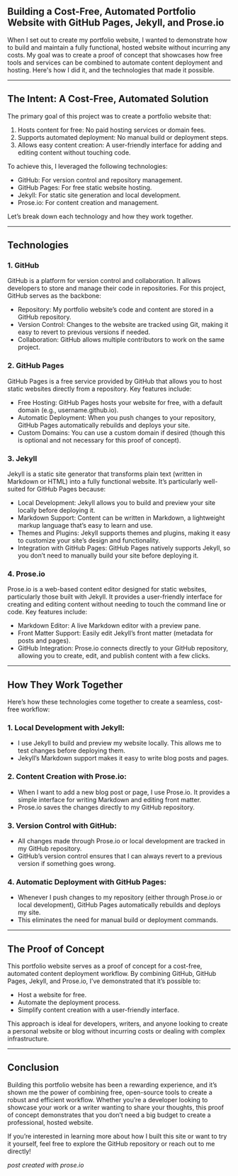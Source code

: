 ## Building a Cost-Free, Automated Portfolio Website with GitHub Pages, Jekyll, and Prose.io

When I set out to create my portfolio website, I wanted to demonstrate how to build and maintain a fully functional, hosted website without incurring any costs. My goal was to create a proof of concept that showcases how free tools and services can be combined to automate content deployment and hosting. Here's how I did it, and the technologies that made it possible.

---

## The Intent: A Cost-Free, Automated Solution
The primary goal of this project was to create a portfolio website that:

1. Hosts content for free: No paid hosting services or domain fees.
2. Supports automated deployment: No manual build or deployment steps.
3. Allows easy content creation: A user-friendly interface for adding and editing content without touching code.

To achieve this, I leveraged the following technologies:

- GitHub: For version control and repository management.
- GitHub Pages: For free static website hosting.
- Jekyll: For static site generation and local development.
- Prose.io: For content creation and management.

Let’s break down each technology and how they work together.

---

##  Technologies

### 1. GitHub

GitHub is a platform for version control and collaboration. It allows developers to store and manage their code in repositories. For this project, GitHub serves as the backbone:

- Repository: My portfolio website’s code and content are stored in a GitHub repository.
- Version Control: Changes to the website are tracked using Git, making it easy to revert to previous versions if needed.
- Collaboration: GitHub allows multiple contributors to work on the same project.

### 2. GitHub Pages

GitHub Pages is a free service provided by GitHub that allows you to host static websites directly from a repository. Key features include:

- Free Hosting: GitHub Pages hosts your website for free, with a default domain (e.g., username.github.io).
- Automatic Deployment: When you push changes to your repository, GitHub Pages automatically rebuilds and deploys your site.
- Custom Domains: You can use a custom domain if desired (though this is optional and not necessary for this proof of concept).

### 3. Jekyll

Jekyll is a static site generator that transforms plain text (written in Markdown or HTML) into a fully functional website. It’s particularly well-suited for GitHub Pages because:

- Local Development: Jekyll allows you to build and preview your site locally before deploying it.
- Markdown Support: Content can be written in Markdown, a lightweight markup language that’s easy to learn and use.
- Themes and Plugins: Jekyll supports themes and plugins, making it easy to customize your site’s design and functionality.
- Integration with GitHub Pages: GitHub Pages natively supports Jekyll, so you don’t need to manually build your site before deploying it.

### 4. Prose.io

Prose.io is a web-based content editor designed for static websites, particularly those built with Jekyll. It provides a user-friendly interface for creating and editing content without needing to touch the command line or code. Key features include:

- Markdown Editor: A live Markdown editor with a preview pane.
- Front Matter Support: Easily edit Jekyll’s front matter (metadata for posts and pages).
- GitHub Integration: Prose.io connects directly to your GitHub repository, allowing you to create, edit, and publish content with a few clicks.

---

## How They Work Together

Here’s how these technologies come together to create a seamless, cost-free workflow:

### 1. Local Development with Jekyll:

- I use Jekyll to build and preview my website locally. This allows me to test changes before deploying them.
- Jekyll’s Markdown support makes it easy to write blog posts and pages.

### 2. Content Creation with Prose.io:

- When I want to add a new blog post or page, I use Prose.io. It provides a simple interface for writing Markdown and editing front matter.
- Prose.io saves the changes directly to my GitHub repository.

### 3. Version Control with GitHub:

- All changes made through Prose.io or local development are tracked in my GitHub repository.
- GitHub’s version control ensures that I can always revert to a previous version if something goes wrong.

### 4. Automatic Deployment with GitHub Pages:

- Whenever I push changes to my repository (either through Prose.io or local development), GitHub Pages automatically rebuilds and deploys my site.
- This eliminates the need for manual build or deployment commands.

---

## The Proof of Concept

This portfolio website serves as a proof of concept for a cost-free, automated content deployment workflow. By combining GitHub, GitHub Pages, Jekyll, and Prose.io, I’ve demonstrated that it’s possible to:

- Host a website for free.
- Automate the deployment process.
- Simplify content creation with a user-friendly interface.

This approach is ideal for developers, writers, and anyone looking to create a personal website or blog without incurring costs or dealing with complex infrastructure.

---

## Conclusion

Building this portfolio website has been a rewarding experience, and it’s shown me the power of combining free, open-source tools to create a robust and efficient workflow. Whether you’re a developer looking to showcase your work or a writer wanting to share your thoughts, this proof of concept demonstrates that you don’t need a big budget to create a professional, hosted website.

If you’re interested in learning more about how I built this site or want to try it yourself, feel free to explore the GitHub repository or reach out to me directly!

_post created with prose.io_